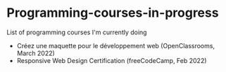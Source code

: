 # Programming-courses-in-progress
List of programming courses I'm currently doing

* Créez une maquette pour le développement web (OpenClassrooms, March 2022)
* Responsive Web Design Certification (freeCodeCamp, Feb 2022)



